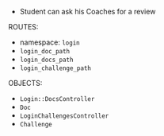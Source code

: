 - Student can ask his Coaches for a review

ROUTES:

- namespace: `login`
- `login_doc_path`
- `login_docs_path`
- `login_challenge_path`

OBJECTS:

- `Login::DocsController`
- `Doc`
- `LoginChallengesController`
- `Challenge`
